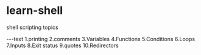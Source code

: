 # learn-shell

shell scripting topics

---text
1.printing
2.comments
3.Variables
4.Functions
5.Conditions
6.Loops
7.Inputs
8.Exit status
9.quotes
10.Redirectors